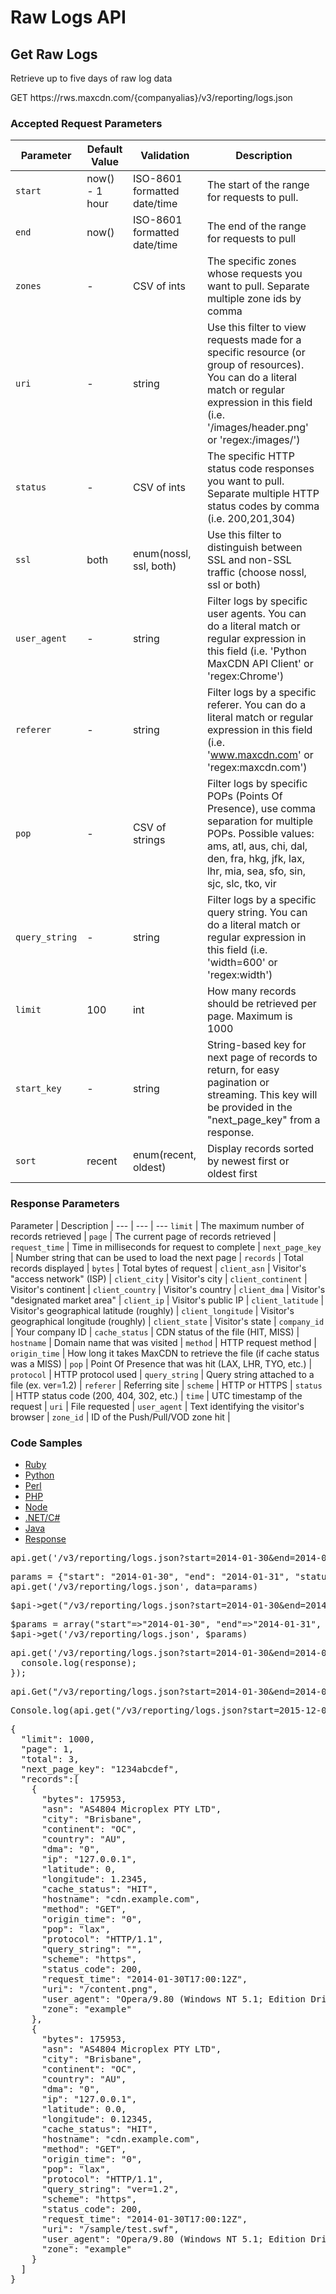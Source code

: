 # Raw Logs API

## Get Raw Logs

Retrieve up to five days of raw log data

<div class="heading">
<div class="url GET"><span class="http_method">GET</span>
<span class="path">https://rws.maxcdn.com/{companyalias}/v3/reporting/logs.json</span></div>
</div>

### Accepted Request Parameters

Parameter | Default Value | Validation | Description |
--- | --- | --- | ---
`start` | now() - 1 hour | ISO-8601 formatted date/time | The start of the range for requests to pull. |
`end` | now() | ISO-8601 formatted date/time | The end of the range for requests to pull |
`zones` | - | CSV of ints | The specific zones whose requests you want to pull. Separate multiple zone ids by comma |
`uri` | - | string | Use this filter to view requests made for a specific resource (or group of resources). You can do a literal match or regular expression in this field (i.e. '/images/header.png' or 'regex:/images/') |
`status` | - | CSV of ints | The specific HTTP status code responses you want to pull. Separate multiple HTTP status codes by comma (i.e. 200,201,304) |
`ssl` | both | enum(nossl, ssl, both) | Use this filter to distinguish between SSL and non-SSL traffic (choose nossl, ssl or both) |
`user_agent` | - | string | Filter logs by specific user agents. You can do a literal match or regular expression in this field (i.e. 'Python MaxCDN API Client' or 'regex:Chrome') |
`referer` | - | string | Filter logs by a specific referer. You can do a literal match or regular expression in this field (i.e. 'www.maxcdn.com' or 'regex:maxcdn.com') |
`pop` | - | CSV of strings  | Filter logs by specific POPs (Points Of Presence), use comma separation for multiple POPs. Possible values: ams, atl, aus, chi, dal, den, fra, hkg, jfk, lax, lhr, mia, sea, sfo, sin, sjc, slc, tko, vir |
`query_string` | - | string | Filter logs by a specific query string. You can do a literal match or regular expression in this field (i.e. 'width=600' or 'regex:width') |
`limit` | 100 | int | How many records should be retrieved per page. Maximum is 1000 |
`start_key` | - | string | String-based key for next page of records to return, for easy pagination or streaming. This key will be provided in the "next_page_key" from a response. |
`sort` | recent | enum(recent, oldest) | Display records sorted by newest first or oldest first |


### Response Parameters

Parameter | Description |
--- | --- | ---
`limit` | The maximum number of records retrieved |
`page` | The current page of records retrieved |
`request_time` | Time in milliseconds for request to complete |
`next_page_key` | Number string that can be used to load the next page |
`records` | Total records displayed |
`bytes` | Total bytes of request |
`client_asn` | Visitor's "access network" (ISP) |
`client_city` | Visitor's city |
`client_continent` | Visitor's continent |
`client_country` | Visitor's country |
`client_dma` | Visitor's "designated market area" |
`client_ip` | Visitor's public IP |
`client_latitude` | Visitor's geographical latitude (roughly) |
`client_longitude` | Visitor's geographical longitude (roughly) |
`client_state` | Visitor's state |
`company_id` | Your company ID |
`cache_status` | CDN status of the file (HIT, MISS) |
`hostname` | Domain name that was visited |
`method` | HTTP request method |
`origin_time` | How long it takes MaxCDN to retrieve the file (if cache status was a MISS) |
`pop` | Point Of Presence that was hit (LAX, LHR, TYO, etc.) |
`protocol` | HTTP protocol used |
`query_string` | Query string attached to a file (ex. ver=1.2) |
`referer` | Referring site |
`scheme` | HTTP or HTTPS |
`status` | HTTP status code (200, 404, 302, etc.) |
`time` | UTC timestamp of the request |
`uri` | File requested |
`user_agent` | Text identifying the visitor's browser |
`zone_id` | ID of the Push/Pull/VOD zone hit |

### Code Samples

<ul class="nav nav-tabs" id="myTab101">
  <li class="active"><a href="#ruby101" data-toggle='tab'>Ruby</a></li>
  <li><a href="#python101" data-toggle='tab'>Python</a></li>
  <li><a href="#perl101" data-toggle='tab'>Perl</a></li>
  <li><a href="#php101" data-toggle='tab'>PHP</a></li>
  <li><a href="#node101" data-toggle='tab'>Node</a></li>
  <li><a href="#csharp101" data-toggle='tab'>.NET/C#</a></li>
  <li><a href="#java101" data-toggle='tab'>Java</a></li>
  <li><a href="#response101" data-toggle='tab'>Response</a></li>
</ul>

<div class="tab-content">
  <div class="tab-pane active" id="ruby101">
    <pre>
api.get('/v3/reporting/logs.json?start=2014-01-30&end=2014-01-31&status=200')</pre>
  </div>
  <div class="tab-pane" id="python101">
    <pre>
params = {"start": "2014-01-30", "end": "2014-01-31", "status": "200"}
api.get('/v3/reporting/logs.json', data=params)</pre>
  </div>
  <div class="tab-pane" id="perl101">
    <pre>
$api->get("/v3/reporting/logs.json?start=2014-01-30&end=2014-01-31&status=200");</pre>
  </div>
  <div class="tab-pane" id="php101">
    <pre>
$params = array("start"=>"2014-01-30", "end"=>"2014-01-31", "status"=>"200")
$api->get('/v3/reporting/logs.json', $params)</pre>
  </div>
  <div class="tab-pane" id="node101">
    <pre>
api.get('/v3/reporting/logs.json?start=2014-01-30&end=2014-01-31&status=200', function(err, response) {
  console.log(response);
});</pre>
  </div>
  <div class="tab-pane" id="csharp101">
    <pre>
api.Get("/v3/reporting/logs.json?start=2014-01-30&end=2014-01-31&status=200");
</pre>
  </div>
  <div class="tab-pane" id="java101">
    <pre>Console.log(api.get("/v3/reporting/logs.json?start=2015-12-01&end=2015-12-02&status=200"));</pre>
</div>
<div class="tab-pane" id="response101">
    <pre>
{
  "limit": 1000,
  "page": 1,
  "total": 3,
  "next_page_key": "1234abcdef",
  "records":[
    {
      "bytes": 175953,
      "asn": "AS4804 Microplex PTY LTD",
      "city": "Brisbane",
      "continent": "OC",
      "country": "AU",
      "dma": "0",
      "ip": "127.0.0.1",
      "latitude": 0,
      "longitude": 1.2345,
      "cache_status": "HIT",
      "hostname": "cdn.example.com",
      "method": "GET",
      "origin_time": "0",
      "pop": "lax",
      "protocol": "HTTP/1.1",
      "query_string": "",
      "scheme": "https",
      "status_code": 200,
      "request_time": "2014-01-30T17:00:12Z",
      "uri": "/content.png",
      "user_agent": "Opera/9.80 (Windows NT 5.1; Edition DriverPack) Presto/2.12.388 Version/12.16",
      "zone": "example"
    },
    {
      "bytes": 175953,
      "asn": "AS4804 Microplex PTY LTD",
      "city": "Brisbane",
      "continent": "OC",
      "country": "AU",
      "dma": "0",
      "ip": "127.0.0.1",
      "latitude": 0.0,
      "longitude": 0.12345,
      "cache_status": "HIT",
      "hostname": "cdn.example.com",
      "method": "GET",
      "origin_time": "0",
      "pop": "lax",
      "protocol": "HTTP/1.1",
      "query_string": "ver=1.2",
      "scheme": "https",
      "status_code": 200,
      "request_time": "2014-01-30T17:00:12Z",
      "uri": "/sample/test.swf",
      "user_agent": "Opera/9.80 (Windows NT 5.1; Edition DriverPack) Presto/2.12.388 Version/12.16",
      "zone": "example"
    }
  ]
}</pre>
  </div>
</div>
